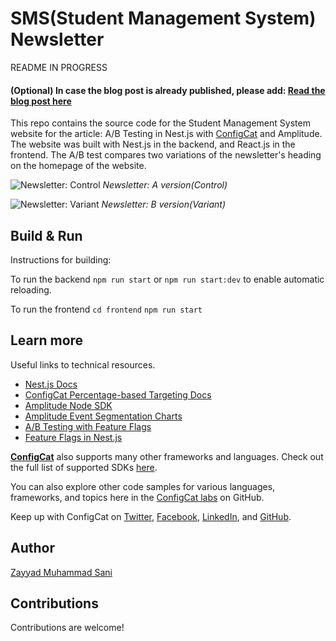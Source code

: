 
# SMS(Student Management System) Newsletter
README IN PROGRESS
#### (Optional) In case the blog post is already published, please add: [Read the blog post here](https://configcat.com/blog/)

This repo contains the source code for the Student Management System website for the article:  A/B Testing in Nest.js with [ConfigCat](https://configcat.com) and Amplitude. The website was built with Nest.js in the backend, and React.js in the frontend.
The A/B test compares two variations of the newsletter's heading on the homepage of the website.

![Newsletter: Control](https://user-images.githubusercontent.com/71462377/202416431-cef9584d-e965-4cd8-8abc-b9da216c11e5.png)
*Newsletter:  A version(Control)*

![Newsletter: Variant](https://user-images.githubusercontent.com/71462377/202416997-d19c79ae-46ce-4b05-a4af-67f0ab8378ee.png)
*Newsletter: B version(Variant)*


## Build & Run
Instructions for building:

To run the backend
`npm run start` or `npm run start:dev` to enable automatic reloading.

To run the frontend
`cd frontend`
`npm run start`


## Learn more

Useful links to technical resources.
- [Nest.js Docs](https://docs.nestjs.com/)
- [ConfigCat Percentage-based Targeting Docs](https://configcat.com/docs/advanced/targeting/#targeting-a-percentage-of-users)
- [Amplitude Node SDK](https://www.docs.developers.amplitude.com/data/sdks/node/)
- [Amplitude Event Segmentation Charts](https://help.amplitude.com/hc/en-us/articles/360052274852)
- [A/B Testing with Feature Flags](https://configcat.com/blog/2022/05/02/what-is-ab-testing/)
- [Feature Flags in Nest.js](https://configcat.com/blog/2022/08/19/how-to-use-feature-flags-in-nestjs/)

[**ConfigCat**](https://configcat.com) also supports many other frameworks and languages. Check out the full list of supported SDKs [here](https://configcat.com/docs/sdk-reference/overview/).

You can also explore other code samples for various languages, frameworks, and topics here in the [ConfigCat labs](https://github.com/configcat-labs) on GitHub.

Keep up with ConfigCat on [Twitter](https://twitter.com/configcat), [Facebook](https://www.facebook.com/configcat), [LinkedIn](https://www.linkedin.com/company/configcat/), and [GitHub](https://github.com/configcat).

## Author
[Zayyad Muhammad Sani](https://github.com/Z-MS)

## Contributions
Contributions are welcome!
